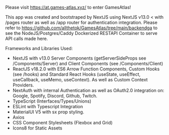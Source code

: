 Please visit https://at.games-atlas.xyz/ to enter GamesAtlas!

This app was created and bootstraped by NextJS using NextJS v13.0 < with /pages router as well as /app router for authentication integration. Please refer to https://github.com/allthetok/GamesAtlas/tree/main/backendga to see the NodeJS/Postgres/Caddy Dockerized RESTAPI Container to serve API calls made here.

Frameworks and Libraries Used:
- NextJS with v13.0 Server Components (getServerSideProps see /Components/Server) and Client Components (see /Components/Client)
- ReactJS v18.2.0 with ES6 Arrow Function Components, Custom Hooks (see /hooks) and Standard React Hooks (useState, useEffect, useCallback, useMemo, useContext). As well as Custom Context Providers.
- NextAuth with internal Authentication as well as OAuth2.0 integration on: Google, Spotify, Discord, Github, Twitch. 
- TypeScript (Interfaces/Types/Unions)
- ESLint with Typescript Integration
- MaterialUI V5 with sx prop styling.
- Axios
- CSS Component Stylesheets (Flexbox and Grid)
- Icons8 for Static Assets
